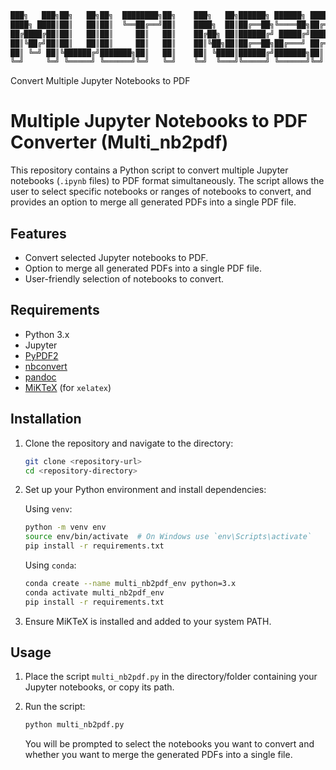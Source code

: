 ```sh
███╗   ███╗██╗   ██╗██╗  ████████╗██╗    ███╗   ██╗██████╗ ██████╗ ██████╗ ██████╗ ███████╗
████╗ ████║██║   ██║██║  ╚══██╔══╝██║    ████╗  ██║██╔══██╗╚════██╗██╔══██╗██╔══██╗██╔════╝
██╔████╔██║██║   ██║██║     ██║   ██║    ██╔██╗ ██║██████╔╝ █████╔╝██████╔╝██║  ██║█████╗  
██║╚██╔╝██║██║   ██║██║     ██║   ██║    ██║╚██╗██║██╔══██╗██╔═══╝ ██╔═══╝ ██║  ██║██╔══╝  
██║ ╚═╝ ██║╚██████╔╝███████╗██║   ██║    ██║ ╚████║██████╔╝███████╗██║     ██████╔╝██║     
╚═╝     ╚═╝ ╚═════╝ ╚══════╝╚═╝   ╚═╝    ╚═╝  ╚═══╝╚═════╝ ╚══════╝╚═╝     ╚═════╝ ╚═╝                                                                                                 
```
 Convert Multiple Jupyter Notebooks to PDF
 
# Multiple Jupyter Notebooks to PDF Converter (Multi_nb2pdf)

This repository contains a Python script to convert multiple Jupyter notebooks (`.ipynb` files) to PDF format simultaneously. The script allows the user to select specific notebooks or ranges of notebooks to convert, and provides an option to merge all generated PDFs into a single PDF file.

## Features

- Convert selected Jupyter notebooks to PDF.
- Option to merge all generated PDFs into a single PDF file.
- User-friendly selection of notebooks to convert.

## Requirements

- Python 3.x
- Jupyter
- [PyPDF2](https://pypi.org/project/PyPDF2/)
- [nbconvert](https://pypi.org/project/nbconvert/)
- [pandoc](https://pandoc.org/)
- [MiKTeX](https://miktex.org/) (for `xelatex`)

## Installation

1. Clone the repository and navigate to the directory:

    ```sh
    git clone <repository-url>
    cd <repository-directory>
    ```

2. Set up your Python environment and install dependencies:

    Using `venv`:
    ```sh
    python -m venv env
    source env/bin/activate  # On Windows use `env\Scripts\activate`
    pip install -r requirements.txt
    ```

    Using `conda`:
    ```sh
    conda create --name multi_nb2pdf_env python=3.x
    conda activate multi_nb2pdf_env
    pip install -r requirements.txt
    ```

3. Ensure MiKTeX is installed and added to your system PATH.

## Usage

1. Place the script `multi_nb2pdf.py` in the directory/folder containing your Jupyter notebooks, or copy its path.
2. Run the script:

    ```sh
    python multi_nb2pdf.py
    ```

    You will be prompted to select the notebooks you want to convert and whether you want to merge the generated PDFs into a single file.
